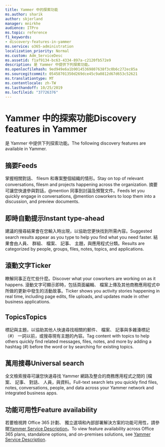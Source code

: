 ```yaml
---
title: Yammer 中的探索功能
ms.author: sharik
author: skjerland
manager: mnirkhe
audience: ITPro
ms.topic: reference
f1_keywords:
- discovery-features-in-yammer
ms.service: o365-administration
localization_priority: Normal
ms.custom: Adm_ServiceDesc
ms.assetid: f1af9134-bc63-4334-897a-c2120fb572e9
description: 是 Yammer 中提供下列探索功能。
ms.openlocfilehash: 9ed949e6a1b90145369807638f3c0b6c272ec85a
ms.sourcegitcommit: 05458701350d269dce45c9a0812d67d653c52621
ms.translationtype: MT
ms.contentlocale: zh-TW
ms.lasthandoff: 10/25/2019
ms.locfileid: "37726376"
---
```

# <a name="discovery-features-in-yammer"></a><span data-ttu-id="62f4b-103">Yammer 中的探索功能</span><span class="sxs-lookup"><span data-stu-id="62f4b-103">Discovery features in Yammer</span></span>

<span data-ttu-id="62f4b-104">是 Yammer 中提供下列探索功能。</span><span class="sxs-lookup"><span data-stu-id="62f4b-104">The following discovery features are available in Yammer.</span></span>
  
## <a name="feeds"></a><span data-ttu-id="62f4b-105">摘要</span><span class="sxs-lookup"><span data-stu-id="62f4b-105">Feeds</span></span>

<span data-ttu-id="62f4b-106">掌握相關對話、 filesm 和專案整個組織的情形。</span><span class="sxs-lookup"><span data-stu-id="62f4b-106">Stay on top of relevant conversations, filesm and projects happening across the organization.</span></span> <span data-ttu-id="62f4b-107">摘要可讓您快速參與對話，@mention 同事到討論及預覽文件。</span><span class="sxs-lookup"><span data-stu-id="62f4b-107">Feeds let you quickly engage in conversations, @mention coworkers to loop them into a discussion, and preview documents.</span></span>

## <a name="instant-type-ahead"></a><span data-ttu-id="62f4b-108">即時自動提示</span><span class="sxs-lookup"><span data-stu-id="62f4b-108">Instant type-ahead</span></span>

<span data-ttu-id="62f4b-109">建議的搜尋結果會在您輸入時出現，以協助您更快找到所需內容。</span><span class="sxs-lookup"><span data-stu-id="62f4b-109">Suggested search results appear as you type to help you find what you need faster.</span></span> <span data-ttu-id="62f4b-110">結果會由人員、 群組、 檔案、 記事、 主題，與應用程式分類。</span><span class="sxs-lookup"><span data-stu-id="62f4b-110">Results are categorized by people, groups, files, notes, topics, and applications.</span></span>
    
## <a name="ticker"></a><span data-ttu-id="62f4b-111">滾動文字</span><span class="sxs-lookup"><span data-stu-id="62f4b-111">Ticker</span></span>

<span data-ttu-id="62f4b-112">瞭解同事正在忙些什麼。</span><span class="sxs-lookup"><span data-stu-id="62f4b-112">Discover what your coworkers are working on as it happens.</span></span> <span data-ttu-id="62f4b-113">滾動文字可顯示即時，包括頁面編輯、 檔案上傳及其他商務應用程式中所做的更新中發生的活動故事。</span><span class="sxs-lookup"><span data-stu-id="62f4b-113">Ticker shows you activity stories happening in real time, including page edits, file uploads, and updates made in other business applications.</span></span>
  
## <a name="topics"></a><span data-ttu-id="62f4b-114">Topics</span><span class="sxs-lookup"><span data-stu-id="62f4b-114">Topics</span></span>

<span data-ttu-id="62f4b-115">標記與主題，以協助其他人快速尋找相關的郵件、 檔案、 記事與多雜湊標記 （#） 一詞以前，或搜尋現有主題的內容。</span><span class="sxs-lookup"><span data-stu-id="62f4b-115">Tag content with topics to help others quickly find related messages, files, notes, and more by adding a hashtag (#) before the word or by searching for existing topics.</span></span>
  
## <a name="universal-search"></a><span data-ttu-id="62f4b-116">萬用搜尋</span><span class="sxs-lookup"><span data-stu-id="62f4b-116">Universal search</span></span>

<span data-ttu-id="62f4b-117">全文檢索搜尋可讓您快速尋找 Yammer 網路及整合的商務應用程式之間的 [檔案、 記事、 對話、 人員，與資料。</span><span class="sxs-lookup"><span data-stu-id="62f4b-117">Full-text search lets you quickly find files, notes, conversations, people, and data across your Yammer network and integrated business apps.</span></span>
  
## <a name="feature-availability"></a><span data-ttu-id="62f4b-118">功能可用性</span><span class="sxs-lookup"><span data-stu-id="62f4b-118">Feature availability</span></span>

<span data-ttu-id="62f4b-119">若要檢視跨 Office 365 計劃、 獨立選項和內部部署解決方案的功能可用性，請參閱[Yammer Service Description](yammer-service-description.md)。</span><span class="sxs-lookup"><span data-stu-id="62f4b-119">To view feature availability across Office 365 plans, standalone options, and on-premises solutions, see [Yammer Service Description](yammer-service-description.md).</span></span>
  
  
